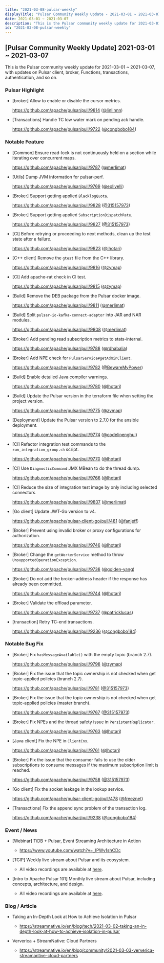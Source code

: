 ```yaml
---
title: "2021-03-08-pulsar-weekly"
displayTitle: "Pulsar Community Weekly Update - 2021-03-01 ~ 2021-03-07"
date: 2021-03-01 ~ 2021-03-07
description: "This is the Pulsar community weekly update for 2021-03-01 ~ 2021-03-07, with updates on Pulsar client, broker, Functions, transactions, authentication, and so on."
id: "2021-03-08-pulsar-weekly"
---
```


## [Pulsar Community Weekly Update] 2021-03-01 ~ 2021-03-07

This is the Pulsar community weekly update for 2021-03-01 ~ 2021-03-07, with updates on Pulsar client, broker, Functions, transactions, authentication, and so on.

### Pulsar Highlight

- [broker] Allow to enable or disable the cursor metrics.

  https://github.com/apache/pulsar/pull/9814 ([@linlinnn](https://github.com/linlinnn))
  
- [Transactions] Handle TC low water mark on pending ack handle.

  https://github.com/apache/pulsar/pull/9722 ([@congbobo184](https://github.com/congbobo184))

### Notable Feature

- [Common] Ensure read-lock is not continuously held on a section while iterating over concurrent maps.

  https://github.com/apache/pulsar/pull/9787 ([@merlimat](https://github.com/merlimat))

- [Utils] Dump JVM information for pulsar-perf.

  https://github.com/apache/pulsar/pull/9769 ([@eolivelli](https://github.com/eolivelli))

- [Broker] Support getting applied `BlacklogQuota`.

  https://github.com/apache/pulsar/pull/9828 ([@315157973](https://github.com/315157973))

- [Broker] Support getting applied `SubscriptionDispatchRate`.

  https://github.com/apache/pulsar/pull/9827 ([@315157973](https://github.com/315157973))
  
- [CI] Before retrying or proceeding to next methods, clean up the test state after a failure.

  https://github.com/apache/pulsar/pull/9823 ([@lhotari](https://github.com/lhotari))

- [C++ client] Remove the `gtest` file from the C++ library.

  https://github.com/apache/pulsar/pull/9816 ([@zymap](https://github.com/zymap))

- [CI] Add apache-rat check in CI test.

  https://github.com/apache/pulsar/pull/9815 ([@zymap](https://github.com/zymap))
  
- [Build] Remove the DEB package from the Pulsar docker image.

  https://github.com/apache/pulsar/pull/9811 ([@merlimat](https://github.com/merlimat))

- [Build] Split `pulsar-io-kafka-connect-adaptor` into JAR and NAR modules.

  https://github.com/apache/pulsar/pull/9808 ([@merlimat](https://github.com/merlimat))
  
- [Broker] Add pending read subscription metrics to stats-internal.

  https://github.com/apache/pulsar/pull/9788 ([@rdhabalia](https://github.com/rdhabalia))

- [Broker] Add NPE check for `PulsarService#getAdminClient`.

  https://github.com/apache/pulsar/pull/9782 ([@BewareMyPower](https://github.com/BewareMyPower))

- [Build] Enable detailed Java compiler warnings.

  https://github.com/apache/pulsar/pull/9780 ([@lhotari](https://github.com/lhotari))

- [Build] Update the Pulsar version in the terraform file when setting the project version.

  https://github.com/apache/pulsar/pull/9775 ([@zymap](https://github.com/zymap))

- [Deployment] Update the Pulsar version to 2.7.0 for the ansible deployment.

  https://github.com/apache/pulsar/pull/9774 ([@codelipenghui](https://github.com/codelipenghui))

- [CI] Refactor integration test commands to the `run_integration_group.sh` script.

  https://github.com/apache/pulsar/pull/9770 ([@lhotari](https://github.com/lhotari))

- [CI] Use `DiagnosticCommand` JMX MBean to do the thread dump.

  https://github.com/apache/pulsar/pull/9766 ([@lhotari](https://github.com/lhotari))

- [CI] Reduce the size of integration test image by only including selected connectors.

  https://github.com/apache/pulsar/pull/9807 ([@merlimat](https://github.com/merlimat))
  
- [Go client] Update JWT-Go version to v4.

  https://github.com/apache/pulsar-client-go/pull/481 ([@fanjeff](https://github.com/fanjeff))
  
- [Broker] Prevent using invalid broker or proxy configurations for authorization.

  https://github.com/apache/pulsar/pull/9746 ([@lhotari](https://github.com/lhotari))
  
- [Broker] Change the `getWorkerService` method to throw `UnsupportedOperationException`.

  https://github.com/apache/pulsar/pull/9738 ([@golden-yang](https://github.com/golden-yang))
  
- [Broker] Do not add the broker-address header if the response has already been committed.

  https://github.com/apache/pulsar/pull/9744 ([@lhotari](https://github.com/lhotari))
  
- [Broker] Validate the offload parameter.

  https://github.com/apache/pulsar/pull/9737 ([@patricklucas](https://github.com/patricklucas))
  
- [transaction] Retry TC-end transactions.

  https://github.com/apache/pulsar/pull/9236 ([@congbobo184](https://github.com/congbobo184))

### Notable Bug Fix
  
- [Broker] Fix `hasMessageAvailable()` with the empty topic (branch 2.7).

  https://github.com/apache/pulsar/pull/9798 ([@zymap](https://github.com/zymap))

- [Broker] Fix the issue that the topic ownership is not checked when get topic-applied policies (branch 2.7).

  https://github.com/apache/pulsar/pull/9781 ([@315157973](https://github.com/315157973))

- [Broker] Fix the issue that the topic ownership is not checked when get topic-applied policies (master branch).

  https://github.com/apache/pulsar/pull/9767 ([@315157973](https://github.com/315157973))
  
- [Broker] Fix NPEs and the thread safety issue in `PersistentReplicator`.

  https://github.com/apache/pulsar/pull/9763 ([@lhotari](https://github.com/lhotari))

- [Java client] Fix the NPE in `ClientCnx`.

  https://github.com/apache/pulsar/pull/9761 ([@lhotari](https://github.com/lhotari))

- [Broker] Fix the issue that the consumer fails to use the older subscriptions to consume messages if the maximum subscription limit is reached.

  https://github.com/apache/pulsar/pull/9758 ([@315157973](https://github.com/315157973))

- [Go client] Fix the socket leakage in the lookup service.

  https://github.com/apache/pulsar-client-go/pull/478 ([@freeznet](https://github.com/freeznet))
  
- [Transactions] Fix the append sync problem of the transaction log.

  https://github.com/apache/pulsar/pull/9238 ([@congbobo184](https://github.com/congbobo184))

### Event / News

- [Webinar] TiDB + Pulsar, Event Streaming Architecture in Action

  - https://www.youtube.com/watch?v=_IPWv1shCDc

- [TGIP] Weekly live stream about Pulsar and its ecosystem.

  - All video recordings are available at [here](https://streamnative.io/resource#tgip).

- [Intro to Apache Pulsar 101] Monthly live stream about Pulsar, including concepts, architecture, and design.

    - All video recordings are available at [here](https://streamnative.io/en/resource#intro-to-apache-pulsar-101).

### Blog / Article

- Taking an In-Depth Look at How to Achieve Isolation in Pulsar

    - https://streamnative.io/en/blog/tech/2021-03-02-taking-an-in-depth-look-at-how-to-achieve-isolation-in-pulsar

- Ververica + StreamNative: Cloud Partners

    - https://streamnative.io/en/blog/community/2021-03-03-ververica-streamantive-cloud-partners
